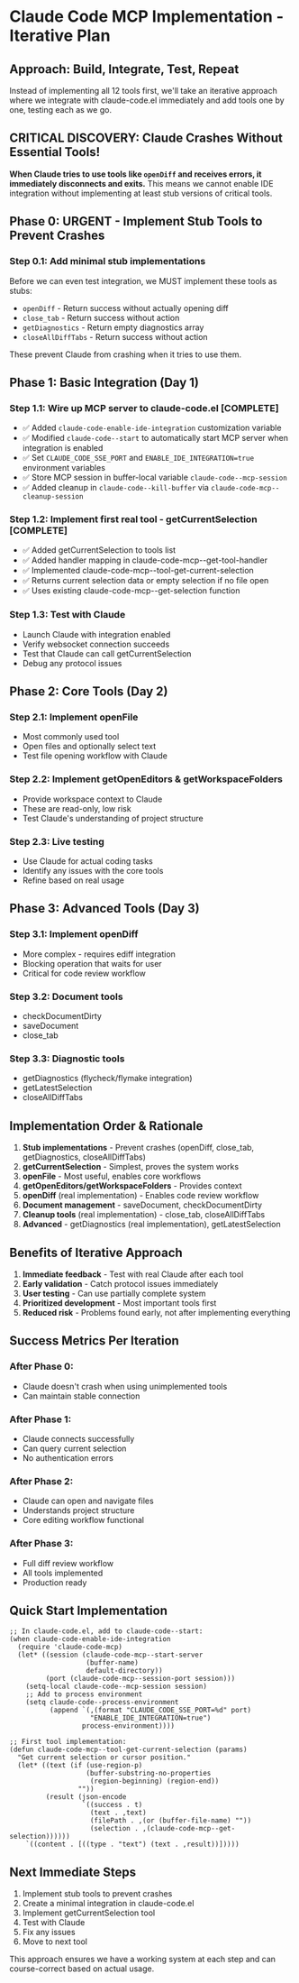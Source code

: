 # Claude Code MCP Implementation - Iterative Plan

## Approach: Build, Integrate, Test, Repeat

Instead of implementing all 12 tools first, we'll take an iterative approach where we integrate with claude-code.el immediately and add tools one by one, testing each as we go.

## CRITICAL DISCOVERY: Claude Crashes Without Essential Tools!

**When Claude tries to use tools like `openDiff` and receives errors, it immediately disconnects and exits.** This means we cannot enable IDE integration without implementing at least stub versions of critical tools.

## Phase 0: URGENT - Implement Stub Tools to Prevent Crashes

### Step 0.1: Add minimal stub implementations
Before we can even test integration, we MUST implement these tools as stubs:
- `openDiff` - Return success without actually opening diff
- `close_tab` - Return success without action
- `getDiagnostics` - Return empty diagnostics array
- `closeAllDiffTabs` - Return success without action

These prevent Claude from crashing when it tries to use them.

## Phase 1: Basic Integration (Day 1)

### Step 1.1: Wire up MCP server to claude-code.el [COMPLETE]
- ✅ Added `claude-code-enable-ide-integration` customization variable
- ✅ Modified `claude-code--start` to automatically start MCP server when integration is enabled
- ✅ Set `CLAUDE_CODE_SSE_PORT` and `ENABLE_IDE_INTEGRATION=true` environment variables
- ✅ Store MCP session in buffer-local variable `claude-code--mcp-session`
- ✅ Added cleanup in `claude-code--kill-buffer` via `claude-code-mcp--cleanup-session`

### Step 1.2: Implement first real tool - getCurrentSelection [COMPLETE]
- ✅ Added getCurrentSelection to tools list
- ✅ Added handler mapping in claude-code-mcp--get-tool-handler
- ✅ Implemented claude-code-mcp--tool-get-current-selection
- ✅ Returns current selection data or empty selection if no file open
- ✅ Uses existing claude-code-mcp--get-selection function

### Step 1.3: Test with Claude
- Launch Claude with integration enabled
- Verify websocket connection succeeds
- Test that Claude can call getCurrentSelection
- Debug any protocol issues

## Phase 2: Core Tools (Day 2)

### Step 2.1: Implement openFile
- Most commonly used tool
- Open files and optionally select text
- Test file opening workflow with Claude

### Step 2.2: Implement getOpenEditors & getWorkspaceFolders
- Provide workspace context to Claude
- These are read-only, low risk
- Test Claude's understanding of project structure

### Step 2.3: Live testing
- Use Claude for actual coding tasks
- Identify any issues with the core tools
- Refine based on real usage

## Phase 3: Advanced Tools (Day 3)

### Step 3.1: Implement openDiff
- More complex - requires ediff integration
- Blocking operation that waits for user
- Critical for code review workflow

### Step 3.2: Document tools
- checkDocumentDirty
- saveDocument
- close_tab

### Step 3.3: Diagnostic tools
- getDiagnostics (flycheck/flymake integration)
- getLatestSelection
- closeAllDiffTabs

## Implementation Order & Rationale

1. **Stub implementations** - Prevent crashes (openDiff, close_tab, getDiagnostics, closeAllDiffTabs)
2. **getCurrentSelection** - Simplest, proves the system works
3. **openFile** - Most useful, enables core workflows  
4. **getOpenEditors/getWorkspaceFolders** - Provides context
5. **openDiff** (real implementation) - Enables code review workflow
6. **Document management** - saveDocument, checkDocumentDirty
7. **Cleanup tools** (real implementation) - close_tab, closeAllDiffTabs
8. **Advanced** - getDiagnostics (real implementation), getLatestSelection

## Benefits of Iterative Approach

1. **Immediate feedback** - Test with real Claude after each tool
2. **Early validation** - Catch protocol issues immediately
3. **User testing** - Can use partially complete system
4. **Prioritized development** - Most important tools first
5. **Reduced risk** - Problems found early, not after implementing everything

## Success Metrics Per Iteration

### After Phase 0:
- Claude doesn't crash when using unimplemented tools
- Can maintain stable connection

### After Phase 1:
- Claude connects successfully
- Can query current selection
- No authentication errors

### After Phase 2:
- Claude can open and navigate files
- Understands project structure
- Core editing workflow functional

### After Phase 3:
- Full diff review workflow
- All tools implemented
- Production ready

## Quick Start Implementation

```elisp
;; In claude-code.el, add to claude-code--start:
(when claude-code-enable-ide-integration
  (require 'claude-code-mcp)
  (let* ((session (claude-code-mcp--start-server 
                   (buffer-name) 
                   default-directory))
         (port (claude-code-mcp--session-port session)))
    (setq-local claude-code--mcp-session session)
    ;; Add to process environment
    (setq claude-code--process-environment
          (append `(,(format "CLAUDE_CODE_SSE_PORT=%d" port)
                    "ENABLE_IDE_INTEGRATION=true")
                  process-environment))))

;; First tool implementation:
(defun claude-code-mcp--tool-get-current-selection (params)
  "Get current selection or cursor position."
  (let* ((text (if (use-region-p)
                   (buffer-substring-no-properties 
                    (region-beginning) (region-end))
                 ""))
         (result (json-encode
                  `((success . t)
                    (text . ,text)
                    (filePath . ,(or (buffer-file-name) ""))
                    (selection . ,(claude-code-mcp--get-selection))))))
    `((content . [((type . "text") (text . ,result))]))))
```

## Next Immediate Steps

1. Implement stub tools to prevent crashes
2. Create a minimal integration in claude-code.el
3. Implement getCurrentSelection tool
4. Test with Claude
5. Fix any issues
6. Move to next tool

This approach ensures we have a working system at each step and can course-correct based on actual usage.